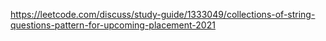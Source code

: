https://leetcode.com/discuss/study-guide/1333049/collections-of-string-questions-pattern-for-upcoming-placement-2021
